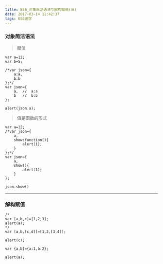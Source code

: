 ```yaml
---
title: ES6_对象简洁语法与解构赋值(三)
date: 2017-03-14 12:42:37
tags: ES6速学
---
```


### 对象简洁语法

> 赋值

```
var a=12;
var b=5;

/*var json={
    a:a,
    b:b
};*/
var json={
    a,  //  a:a
    b   //  b:b
};

alert(json.a);
```

> 值是函数的形式

```
var a=12;
/*var json={
    a,
    show:function(){
        alert(1);
    }
};*/
var json={
    a,
    show(){
        alert(1);
    }
};

json.show()
```

--------------------------------------------

### 解构赋值

```
/*
var [a,b,c]=[1,2,3];
alert(a);
*/
var [a,b,[c,d]]=[1,2,[3,4]];

alert(c);
```

```
var {a,b}={a:1,b:2};
        
alert(a);
```